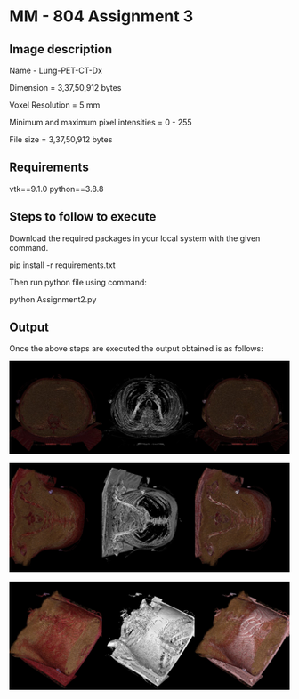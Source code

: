 # MM - 804 Assignment 3
## Image description
Name - Lung-PET-CT-Dx

Dimension = 3,37,50,912 bytes

Voxel Resolution = 5 mm

Minimum and maximum pixel intensities = 0 - 255

File size = 3,37,50,912 bytes

## Requirements
vtk==9.1.0
python==3.8.8

## Steps to follow to execute
Download the required packages in your local system with the given command.

pip install -r requirements.txt

Then run python file using command:

python Assignment2.py

## Output
Once the above steps are executed the output obtained is as follows:

![Screenshot](Capture.jpg)

![Screenshot](img2.jpg)

![Screenshot](img3.jpg)
